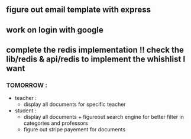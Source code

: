 ## figure out email template with express

## work on login with google

## complete the redis implementation !! check the lib/redis & api/redis to implement the whishlist I want 


### TOMORROW : 
- teacher : 
    - display all documents for specific teacher
- student : 
    - display all documents + figureout search engine for better filter in categories and professors
    - figure out stripe payement for documents
